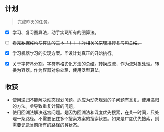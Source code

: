 ## 计划

> 完成昨天的任务。

- [x] 学习、复习图算法，动手实现所有的图算法。 
- [ ] ~~看完数据结构与算法的三本书！！！对相关的原理进行复习和总结。~~
- [x] 学习机器学习的实现方案。毕设计划真正的开始执行。
- [x] 关于字符串分割。字符串格式化方法的总结。转换成流，作为流对象处理。转换为容器。作为容器对象处理，使用泛型算法。


## 收获

* 使用递归不能解决动态规划问题。适应为动态规划的子问题有重复。使用递归的方法。会导致重复计算的问题。
* 使用回溯法解决迷宫问题。是因为回溯法和深度优先搜索，在某一时间，只处理一条路径。不需要记住多个搜索方案的搜索状态。如果是广度优先搜索，则需要记录当前所有的路径的另状态。
